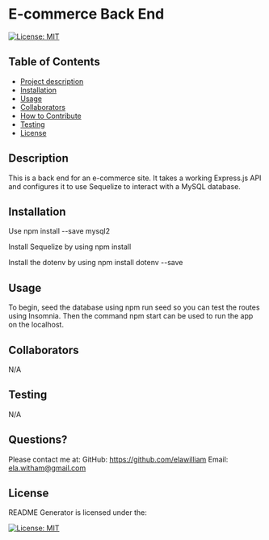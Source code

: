 # E-commerce Back End

  [![License: MIT](https://img.shields.io/badge/License-MIT-yellow.svg)](https://opensource.org/licenses/MIT)
  ## Table of Contents
  - [Project description](#description)
  - [Installation](#installation)
  - [Usage](#usage)
  - [Collaborators](#collaborators)
  - [How to Contribute](#contributing)
  - [Testing](#tests)
  - [License](#license)
  ## Description 
This is a back end for an e-commerce site. It takes a working Express.js API and configures it to use Sequelize to interact with a MySQL database.
  
  ## Installation
 Use npm install --save mysql2
 
 Install Sequelize by using npm install
 
 Install the dotenv by using npm install dotenv --save
  
  ## Usage 
To begin, seed the database using npm run seed so you can test the routes using Insomnia. Then the command npm start can be used to run the app on the localhost.

  ## Collaborators 
  N/A 

  ## Testing 
  N/A 

  ## Questions?
  Please contact me at:
  GitHub: https://github.com/elawilliam
  Email: ela.witham@gmail.com
  
  ## License 
  README Generator is licensed under the: 
  
  [![License: MIT](https://img.shields.io/badge/License-MIT-yellow.svg)](https://opensource.org/licenses/MIT)